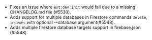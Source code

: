 - Fixes an issue where `ext:dev:init` would fail due to a missing CHANGELOG.md file (#5530).
- Adds support for multiple databases in Firestore commands `delete`, `indexes` with optional --database argument(#5548).
- Adds multiple firestore database targets support in firebase.json (#5548).
